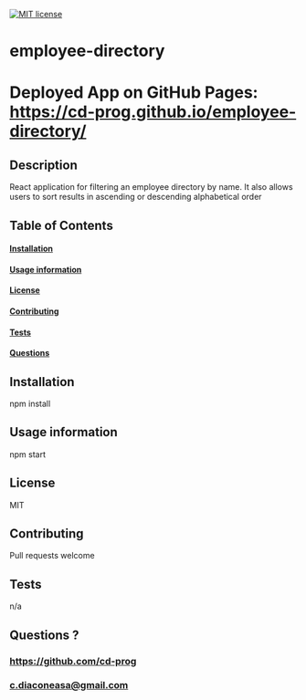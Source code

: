 
[![MIT license](https://img.shields.io/badge/License-MIT-blue.svg)](https://lbesson.mit-license.org/)

# employee-directory
# Deployed App on GitHub Pages: https://cd-prog.github.io/employee-directory/

## Description
React application for filtering an employee directory by name. It  also allows users to sort results in ascending or descending alphabetical order



## Table of Contents
#### [Installation](https://github.com/CD-prog/employee-directory#installation-1)
#### [Usage information](https://github.com/CD-prog/employee-directory#usage-information-1)
#### [License](https://github.com/CD-prog/employee-directory#license-1)
#### [Contributing](https://github.com/CD-prog/employee-directory#contributing-1)
#### [Tests](https://github.com/CD-prog/employee-directory#tests-1)
#### [Questions](https://github.com/CD-prog/employee-directory#questions-)


## Installation
npm install

## Usage information
npm start

## License
MIT

## Contributing
Pull requests welcome

## Tests
n/a

## Questions ?
### https://github.com/cd-prog
### c.diaconeasa@gmail.com
